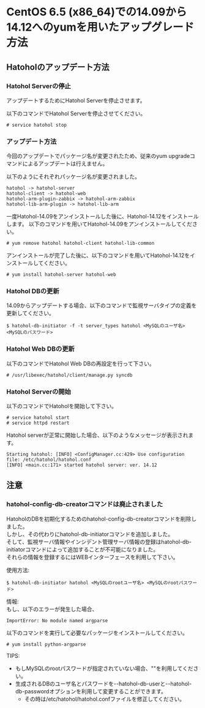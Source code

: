 CentOS 6.5 (x86_64)での14.09から14.12へのyumを用いたアップグレード方法
=====================================================================

Hatoholのアップデート方法
-------------------------------
### Hatohol Serverの停止
アップデートするためにHatohol Serverを停止させます。

以下のコマンドでHatohol Serverを停止させてください。

    # service hatohol stop

### アップデート方法
今回のアップデートでパッケージ名が変更されたため、従来のyum upgradeコマンドによるアップデートは行えません。

以下のようにそれぞれパッケージ名が変更されました。

    hatohol -> hatohol-server
    hatohol-client -> hatohol-web
    hatohol-arm-plugin-zabbix -> hatohol-arm-zabbix
    hatohol-lib-arm-plugin -> hatohol-lib-arm

一度Hatohol-14.09をアンインストールした後に、Hatohol-14.12をインストールします。
以下のコマンドを用いてHatohol-14.09をアンインストールしてください。

    # yum remove hatohol hatohol-client hatohol-lib-common

アンインストールが完了した後に、以下のコマンドを用いてHatohol-14.12をインストールしてください。

    # yum install hatohol-server hatohol-web

### Hatohol DBの更新
14.09からアップデートする場合、以下のコマンドで監視サーバタイプの定義を更新してください。

    $ hatohol-db-initiator -f -t server_types hatohol <MySQLのユーザ名> <MySQLのパスワード>

### Hatohol Web DBの更新
以下のコマンドでHatohol Web DBの再設定を行って下さい。

    # /usr/libexec/hatohol/client/manage.py syncdb

### Hatohol Serverの開始
以下のコマンドでHatoholを開始して下さい。

    # service hatohol start
    # service httpd restart

Hatohol serverが正常に開始した場合、以下のようなメッセージが表示されます。

    Starting hatohol: [INFO] <ConfigManager.cc:429> Use configuration file: /etc/hatohol/hatohol.conf
    [INFO] <main.cc:171> started hatohol server: ver. 14.12

注意
---
### hatohol-config-db-creatorコマンドは廃止されました
HatoholのDBを初期化するためのhatohol-config-db-creatorコマンドを削除しました。  
しかし、その代わりにhatohol-db-initiatorコマンドを追加しました。  
そして、監視サーバ情報やインシデント管理サーバ情報の登録はhatohol-db-initiatorコマンドによって追加することが不可能になりました。  
それらの情報を登録するにはWEBインターフェースを利用して下さい。

使用方法:

    $ hatohol-db-initiator hatohol <MySQLのrootユーザ名> <MySQLのrootパスワード>

情報:  
もし、以下のエラーが発生した場合、

    ImportError: No module named argparse

以下のコマンドを実行して必要なパッケージをインストールしてください。

    # yum install python-argparse

TIPS:

- もしMySQLのrootパスワードが指定されていない場合、""を利用してください。
- 生成されるDBのユーザ名とパスワードを--hatohol-db-userと--hatohol-db-passwordオプションを利用して変更することができます。
    - その時は/etc/hatohol/hatohol.confファイルを修正してください。

